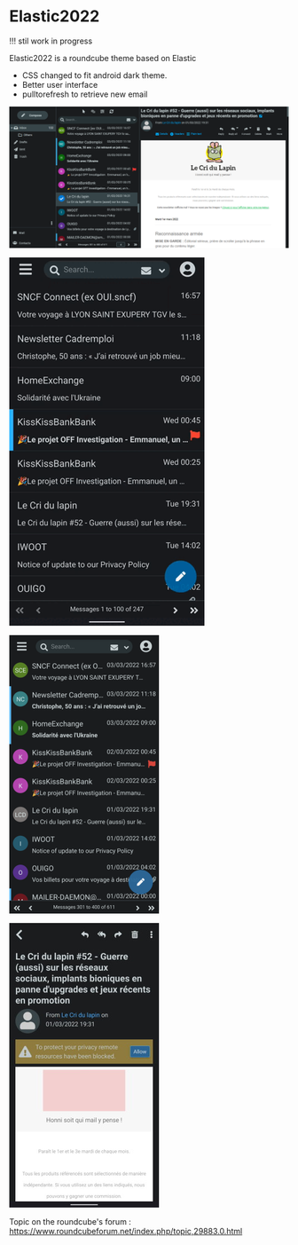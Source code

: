 # Elastic2022

 !!! stil work in progress

Elastic2022 is a roundcube theme based on Elastic


- CSS changed to fit android dark theme.
- Better user interface
- pulltorefresh to retrieve new email


![screenshot](img/2022-2.png)

![screenshot](img/pulltorefresh.gif)

![screenshot](img/phone2.png)

![screenshot](img/phone2.jpg)

Topic on the roundcube's forum :
https://www.roundcubeforum.net/index.php/topic,29883.0.html
